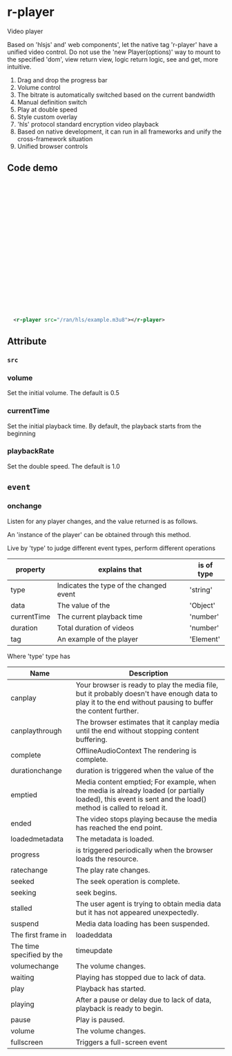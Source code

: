 # r-player

Video player

Based on 'hlsjs' and' web components', let the native tag 'r-player' have a unified video control.
Do not use the 'new Player(options)' way to mount to the specified 'dom', view return view, logic return logic, see and get, more intuitive.

1. Drag and drop the progress bar
2. Volume control
3. The bitrate is automatically switched based on the current bandwidth
4. Manual definition switch
5. Play at double speed
6. Style custom overlay
7. 'hls' protocol standard encryption video playback
8. Based on native development, it can run in all frameworks and unify the cross-framework situation
9. Unified browser controls

## Code demo

<r-player style="display: block;width:600px;height:300px;" src="/ran/hls/example.m3u8"></r-player>

```xml
  <r-player src="/ran/hls/example.m3u8"></r-player>
```

## Attribute

### `src`

### volume

Set the initial volume. The default is 0.5

### currentTime

Set the initial playback time. By default, the playback starts from the beginning

### playbackRate

Set the double speed. The default is 1.0

## `event`

### onchange

Listen for any player changes, and the value returned is as follows.

An 'instance of the player' can be obtained through this method.

Live by 'type' to judge different event types, perform different operations

| property    | explains that                           | is of type |
| ----------- | --------------------------------------- | ---------- |
| type        | Indicates the type of the changed event | 'string'   |
| data        | The value of the                        | 'Object'   |
| currentTime | The current playback time               | 'number'   |
| duration    | Total duration of videos                | 'number'   |
| tag         | An example of the player                | 'Element'  |

Where 'type' type has

| Name                      | Description                                                                                                                                                  |
| ------------------------- | ------------------------------------------------------------------------------------------------------------------------------------------------------------ |
| canplay                   | Your browser is ready to play the media file, but it probably doesn't have enough data to play it to the end without pausing to buffer the content further.  |
| canplaythrough            | The browser estimates that it canplay media until the end without stopping content buffering.                                                                |
| complete                  | OfflineAudioContext The rendering is complete.                                                                                                               |
| durationchange            | duration is triggered when the value of the                                                                                                                  | duration property changes.         |
| emptied                   | Media content emptied; For example, when the media is already loaded (or partially loaded), this event is sent and the load() method is called to reload it. |
| ended                     | The video stops playing because the media has reached the end point.                                                                                         |
| loadedmetadata            | The metadata is loaded.                                                                                                                                      |
| progress                  | is triggered periodically when the browser loads the resource.                                                                                               |
| ratechange                | The play rate changes.                                                                                                                                       |
| seeked                    | The seek operation is complete.                                                                                                                              |
| seeking                   | seek begins.                                                                                                                                                 |
| stalled                   | The user agent is trying to obtain media data but it has not appeared unexpectedly.                                                                          |
| suspend                   | Media data loading has been suspended.                                                                                                                       |
| The first frame in        | loadeddata                                                                                                                                                   | media has loaded.                  |
| The time specified by the | timeupdate                                                                                                                                                   | currentTime attribute has changed. |
| volumechange              | The volume changes.                                                                                                                                          |
| waiting                   | Playing has stopped due to lack of data.                                                                                                                     |
| play                      | Playback has started.                                                                                                                                        |
| playing                   | After a pause or delay due to lack of data, playback is ready to begin.                                                                                      |
| pause                     | Play is paused.                                                                                                                                              |
| volume                    | The volume changes.                                                                                                                                          |
| fullscreen                | Triggers a full-screen event                                                                                                                                 |

